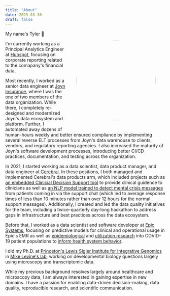 ```yaml
---
title: "About"
date: 2025-03-30
draft: false
---
```

<img style="float:right;border-radius: 50%;margin:30px" src="../images/headshot.png" height=250/> 

My name's Tyler <html>&#128075;</html>

I'm currently working as a Principal Analytics Engineer at [Hubspot](https://hubspot.com), 
focusing on corporate reporting related to the comapany's financial data.

Most recently, I worked as a senior data engineer at [Joyn Insurance](https://joyninsurance.com), 
where I was the one of two members of the data organization. 
While there, I completely re-designed and modernized Joyn's data ecosystem and platform.
Further, I automated away dozens of human-hours weekly and better ensured compliance 
by implementing several reverse ELT processes from Joyn's data warehouse to clients, vendors, and regulatory reporting agencies. 
I also increased the maturity of Joyn's software development processes, 
introducing better CI/CD practices, documentation, and testing across the organization. 

In 2021, I started working as a data scientist, data product manager, and data engineer at [Cerebral](https://cerebral.com). 
In these positions, I both managed and implemented Cerebral's data products arm, 
which included projects such as [an embedded Clinicial Decision Support tool](https://www.fiercehealthcare.com/health-tech/embattled-startup-cerebral-tripling-down-clinical-quality-efforts-ceo-says-amid-0#:~:text=The%20company%20built%20a%20clinical%20decision%20support%20tool%20to%20encourage%20clinicians%20to%20follow%20evidence%2Dbased%20decisions%20and%20provide%20clinical%20guidelines%20for%20prescribing%20patterns%2C%20Mou%C2%A0said.) to provide clinical guidence to clinicians as well as [an NLP model trained to detect mental crisis messages](https://www.nature.com/articles/s41746-023-00951-3) from patients coming in via the support chat (which led to average response times of less than 10 minutes rather than over 12 hours for the normal support messages). Additionally, I created and led the data quality initiatives for the team, including a twice-quarterly day-long hackathon to address gaps in infrastructure and best practices across the data ecosystem.

Before that, I worked as a data scientist and software developer at [Epic Systems](https://epic.com), 
focusing on predictive models for clinical and operational usage in Epic's EMR as well as [epidemiological](https://epicresearch.org/articles/sepsis-and-mortality-rates-are-higher-in-patients-hospitalized-for-covid-19-than-for-influenza) 
and [utilization research](https://www.kff.org/health-costs/issue-brief/how-were-hospital-admissions-impacted-by-covid-19-trends-in-overall-and-non-covid-19-hospital-admissions-through-august-8-2020/) 
into COVID-19 patient populations to [inform health system behavior](https://epicresearch.org/articles/cancer-screenings-are-still-lagging). 

I did my Ph.D. at [Princeton's Lewis Sigler Institute for Integrative Genomics](https://lsi.princeton.edu/) 
in [Mike Levine's lab](https://mikelevinelab.com/), working on developmental biology questions largely using microscopy and transcriptomic data. 

While my previous background resolves largely around healthcare and microscopy data, 
I am always interested in gaining expertise in new domains. 
I have a passion for enabling data-driven decision-making, data quality, reproducible research, and scientific communication.
